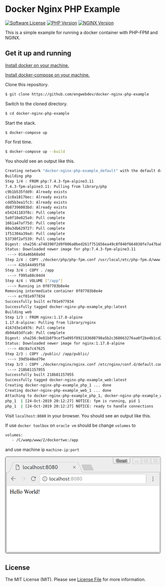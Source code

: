 # Docker Nginx PHP Example

[![Software License][ico-license]](LICENSE.md)
[![PHP Version][ico-php-version]](https://hub.docker.com/_/php)
[![NGINX Version][ico-nginx-version]](https://hub.docker.com/_/nginx)

This is a simple example for running a docker container with PHP-FPM and NGINX.

## Get it up and running

[Install docker on your machine.][install-docker]

[Install docker-compose on your machine.][install-docker-compose]

Clone this repository.

``` bash
$ git clone https://github.com/engwebdev/docker-nginx-php-example
```

Switch to the cloned directory.

``` bash
$ cd docker-nginx-php-example
```

Start the stack.

``` bash
$ docker-compose up
```

For first time.

``` bash
$ docker-compose up --build
```

You should see an output like this.

``` bash
Creating network "docker-nginx-php-example_default" with the default driver
Building php
Step 1/4 : FROM php:7.4.3-fpm-alpine3.11
7.4.3-fpm-alpine3.11: Pulling from library/php
c9b1b535fdd9: Already exists
c1c0a1817bec: Already exists
cdd5b3ea1fc3: Already exists
db87396003bd: Already exists
e54241183f8c: Pull complete
5a9f10e025a9: Pull complete
1661a47af75d: Pull complete
80a3db629727: Pull complete
1f51304a39ad: Pull complete
53730f2af539: Pull complete
Digest: sha256:a748390f2d9f006a0bed261f751656ea49c8f040f664038fe7a47bab44f61212
Status: Downloaded newer image for php:7.4.3-fpm-alpine3.11
 ---> 014a46b60a9d
Step 2/4 : COPY ./docker/php/php-fpm.conf /usr/local/etc/php-fpm.d/www.conf
 ---> 42b544495f58
Step 3/4 : COPY . /app
 ---> f995a88c04d4
Step 4/4 : VOLUME ["/app"]
 ---> Running in 0f07703b8e4e
Removing intermediate container 0f07703b8e4e
 ---> ecf01e977834
Successfully built ecf01e977834
Successfully tagged docker-nginx-php-example_php:latest
Building web
Step 1/3 : FROM nginx:1.17.8-alpine
1.17.8-alpine: Pulling from library/nginx
4167d3e14976: Pull complete
db94a93dfca0: Pull complete
Digest: sha256:9e81b8f9cef5a095f892183688798a5b2c368663276aa0f2be4b1cd283ace53d
Status: Downloaded newer image for nginx:1.17.8-alpine
 ---> 48c8a7c47625
Step 2/3 : COPY ./public/ /app/public/
 ---> 39d5b48ed79e
Step 3/3 : COPY ./docker/nginx/nginx.conf /etc/nginx/conf.d/default.conf
 ---> 218b81157055
Successfully built 218b81157055
Successfully tagged docker-nginx-php-example_web:latest
Creating docker-nginx-php-example_php_1 ... done
Creating docker-nginx-php-example_web_1 ... done
Attaching to docker-nginx-php-example_php_1, docker-nginx-php-example_web_1
php_1  | [24-Oct-2019 20:12:27] NOTICE: fpm is running, pid 1
php_1  | [24-Oct-2019 20:12:27] NOTICE: ready to handle connections
```

Visit `localhost:8080` in your browser. You should see an output like this.

If use `docker toolbox` on `oracle vm` should be change `volumes` to 

``` bash
volumes:
   - /C/wamp/www/2/dockertwo:/app
```

and use machine ip ``machine-ip:port``

![Hello World Output with Docker and PHP + Nginx](./resources/screenshot-01.png)

## License

The MIT License (MIT). Please see [License File](LICENSE.md) for more information.

[ico-license]: https://img.shields.io/badge/license-MIT-brightgreen.svg?style=flat-square
[ico-php-version]: https://img.shields.io/badge/PHP-8.1--fpm-blue?style=flat-square
[ico-nginx-version]: https://img.shields.io/badge/NGINX-1.25.2-green?style=flat-square
[install-docker]: https://docs.docker.com/engine/installation
[install-docker-compose]: https://docs.docker.com/compose/install
